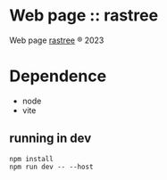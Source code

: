 # Web page :: rastree
Web page [rastree](rastree.com) ® 2023

# Dependence
 - node
 - vite

## running in dev

```
npm install
npm run dev -- --host
```
